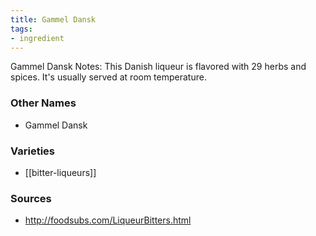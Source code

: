```yaml
---
title: Gammel Dansk
tags:
- ingredient
---
```

Gammel Dansk Notes: This Danish liqueur is flavored with 29 herbs and spices. It's usually served at room temperature.

### Other Names

* Gammel Dansk

### Varieties

* [[bitter-liqueurs]]

### Sources
* http://foodsubs.com/LiqueurBitters.html
